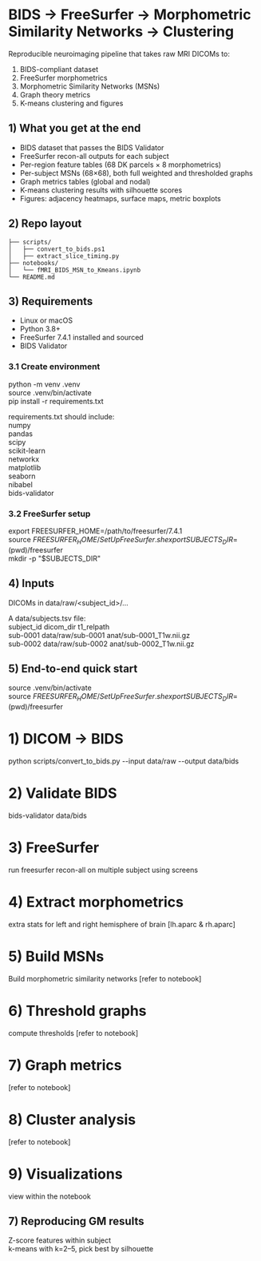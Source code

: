 # BIDS → FreeSurfer → Morphometric Similarity Networks → Clustering
Reproducible neuroimaging pipeline that takes raw MRI DICOMs to:  
1) BIDS-compliant dataset  
2) FreeSurfer morphometrics  
3) Morphometric Similarity Networks (MSNs)  
4) Graph theory metrics  
5) K-means clustering and figures  

## 1) What you get at the end
- BIDS dataset that passes the BIDS Validator  
- FreeSurfer recon-all outputs for each subject  
- Per-region feature tables (68 DK parcels × 8 morphometrics)  
- Per-subject MSNs (68×68), both full weighted and thresholded graphs  
- Graph metrics tables (global and nodal)  
- K-means clustering results with silhouette scores  
- Figures: adjacency heatmaps, surface maps, metric boxplots  

## 2) Repo layout
```text
├── scripts/  
│   ├── convert_to_bids.ps1  
│   ├── extract_slice_timing.py  
├── notebooks/  
│   └── fMRI_BIDS_MSN_to_Kmeans.ipynb  
└── README.md
```  

## 3) Requirements
- Linux or macOS  
- Python 3.8+  
- FreeSurfer 7.4.1 installed and sourced  
- BIDS Validator  

### 3.1 Create environment
python -m venv .venv  
source .venv/bin/activate  
pip install -r requirements.txt  

requirements.txt should include:  
numpy  
pandas  
scipy  
scikit-learn  
networkx  
matplotlib  
seaborn  
nibabel  
bids-validator  

### 3.2 FreeSurfer setup
export FREESURFER_HOME=/path/to/freesurfer/7.4.1  
source $FREESURFER_HOME/SetUpFreeSurfer.sh  
export SUBJECTS_DIR=$(pwd)/freesurfer  
mkdir -p "$SUBJECTS_DIR"  

## 4) Inputs
DICOMs in data/raw/<subject_id>/...  

A data/subjects.tsv file:  
subject_id	dicom_dir	t1_relpath  
sub-0001	data/raw/sub-0001	anat/sub-0001_T1w.nii.gz  
sub-0002	data/raw/sub-0002	anat/sub-0002_T1w.nii.gz  

## 5) End-to-end quick start
source .venv/bin/activate  
source $FREESURFER_HOME/SetUpFreeSurfer.sh  
export SUBJECTS_DIR=$(pwd)/freesurfer  

# 1) DICOM -> BIDS  
python scripts/convert_to_bids.py --input data/raw --output data/bids  

# 2) Validate BIDS  
bids-validator data/bids  

# 3) FreeSurfer  
run freesurfer recon-all on multiple subject using screens

# 4) Extract morphometrics  
extra stats for left and right hemisphere of brain [lh.aparc & rh.aparc]

# 5) Build MSNs   
Build morphometric similarity networks [refer to notebook]

# 6) Threshold graphs  
compute thresholds [refer to notebook]

# 7) Graph metrics  
[refer to notebook]

# 8) Cluster analysis  
[refer to notebook]

# 9) Visualizations  
view within the notebook


## 7) Reproducing GM results 
Z-score features within subject  
k-means with k=2–5, pick best by silhouette  
